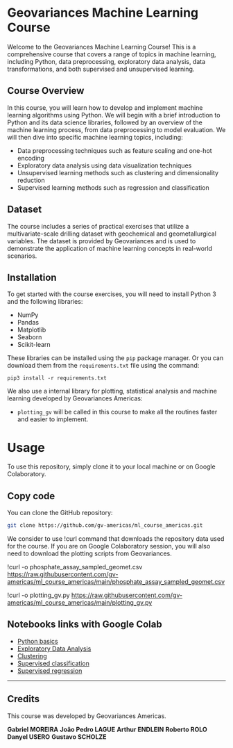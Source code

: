 # Geovariances Machine Learning Course

Welcome to the Geovariances Machine Learning Course! This is a comprehensive course that covers a range of topics in machine learning, including Python, data preprocessing, exploratory data analysis, data transformations, and both supervised and unsupervised learning.

## Course Overview

In this course, you will learn how to develop and implement machine learning algorithms using Python. We will begin with a brief introduction to Python and its data science libraries, followed by an overview of the machine learning process, from data preprocessing to model evaluation. We will then dive into specific machine learning topics, including:

- Data preprocessing techniques such as feature scaling and one-hot encoding
- Exploratory data analysis using data visualization techniques
- Unsupervised learning methods such as clustering and dimensionality reduction
- Supervised learning methods such as regression and classification

## Dataset

The course includes a series of practical exercises that utilize a multivariate-scale drilling dataset with geochemical and geometallurgical variables. The dataset is provided by Geovariances and is used to demonstrate the application of machine learning concepts in real-world scenarios.

## Installation

To get started with the course exercises, you will need to install Python 3 and the following libraries:

- NumPy
- Pandas
- Matplotlib
- Seaborn
- Scikit-learn

These libraries can be installed using the `pip` package manager. Or you can download them from the `requirements.txt` file using the command:

```
pip3 install -r requirements.txt
```

We also use a internal library for plotting, statistical analysis and machine learning developed by Geovariances Americas:

- `plotting_gv` will be called in this course to make all the routines faster and easier to implement.

# Usage

To use this repository, simply clone it to your local machine or on Google Colaboratory.

## Copy code
You can clone the GitHub repository:

```bash
git clone https://github.com/gv-americas/ml_course_americas.git
```

We consider to use !curl command that downloads the repository data used for the course. If you are on Google Colaboratory session, you will also need to download the plotting scripts from Geovariances.

!curl -o phosphate_assay_sampled_geomet.csv https://raw.githubusercontent.com/gv-americas/ml_course_americas/main/phosphate_assay_sampled_geomet.csv

!curl -o plotting_gv.py https://raw.githubusercontent.com/gv-americas/ml_course_americas/main/plotting_gv.py

## Notebooks links with Google Colab

- [Python basics](https://colab.research.google.com/github/gv-americas/ml_course_americas/blob/main/P1_basics_python.ipynb)
- [Exploratory Data Analysis](https://colab.research.google.com/github/gv-americas/ml_course_americas/blob/main/P2_EDA.ipynb#scrollTo=fczIB1RYHKvT)
- [Clustering](https://colab.research.google.com/github/gv-americas/ml_course_americas/blob/main/P3_Clustering.ipynb#scrollTo=MIxmskE0_LP2)
- [Supervised classification](https://colab.research.google.com/github/gv-americas/ml_course_americas/blob/main/P7_Supervised_Regression.ipynb#scrollTo=Sle6QTh685PW)
- [Supervised regression](https://colab.research.google.com/github/gv-americas/ml_course_americas/blob/main/P7_Supervised_Regression.ipynb#scrollTo=Sle6QTh685PW)

***

## Credits

This course was developed by Geovariances Americas.

**Gabriel MOREIRA**
**João Pedro LAGUE**
**Arthur ENDLEIN**
**Roberto ROLO**
**Danyel USERO**
**Gustavo SCHOLZE**
